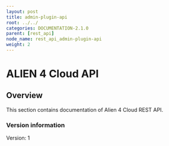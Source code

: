 ```yaml
---
layout: post
title: admin-plugin-api
root: ../../
categories: DOCUMENTATION-2.1.0
parent: [rest_api]
node_name: rest_api_admin-plugin-api
weight: 2
---
```


# ALIEN 4 Cloud API

## Overview
This section contains documentation of Alien 4 Cloud REST API.

### Version information
Version: 1

